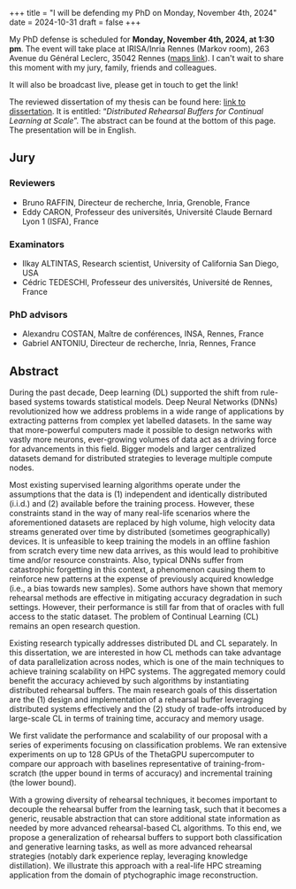 +++
title = "I will be defending my PhD on Monday, November 4th, 2024"
date = 2024-10-31
draft = false
+++

My PhD defense is scheduled for **Monday, November 4th, 2024, at 1:30 pm**. The event will take place at IRISA/Inria Rennes (Markov room), 263 Avenue du Général Leclerc, 35042 Rennes ([maps link](https://www.openstreetmap.org/way/81586498)). I can't wait to share this moment with my jury, family, friends and colleagues.

It will also be broadcast live, please get in touch to get the link!

The reviewed dissertation of my thesis can be found here: [link to dissertation](/papers/phd24.pdf). It is entitled: “_Distributed Rehearsal Buffers for Continual Learning at Scale_”. The abstract can be found at the bottom of this page. The presentation will be in English.

## Jury

### Reviewers

- Bruno RAFFIN, Directeur de recherche, Inria, Grenoble, France
- Eddy CARON, Professeur des universités, Université Claude Bernard Lyon 1 (ISFA), France

### Examinators

- Ilkay ALTINTAS, Research scientist, University of California San Diego, USA
- Cédric TEDESCHI, Professeur des universités, Université de Rennes, France

### PhD advisors

- Alexandru COSTAN, Maître de conférences, INSA, Rennes, France
- Gabriel ANTONIU, Directeur de recherche, Inria, Rennes, France

## Abstract

During the past decade, Deep learning (DL) supported the shift from rule-based systems towards statistical models. Deep Neural Networks (DNNs) revolutionized how we address problems in a wide range of applications by extracting patterns from complex yet labelled datasets. In the same way that more-powerful computers made it possible to design networks with vastly more neurons, ever-growing volumes of data act as a driving force for advancements in this field. Bigger models and larger centralized datasets demand for distributed strategies to leverage multiple compute nodes.

Most existing supervised learning algorithms operate under the assumptions that the data is (1) independent and identically distributed (i.i.d.) and (2) available before the training process. However, these constraints stand in the way of many real-life scenarios where the aforementioned datasets are replaced by high volume, high velocity data streams generated over time by distributed (sometimes geographically) devices. It is unfeasible to keep training the models in an offline fashion from scratch every time new data arrives, as this would lead to prohibitive time and/or resource constraints. Also, typical DNNs suffer from catastrophic forgetting in this context, a phenomenon causing them to reinforce new patterns at the expense of previously acquired knowledge (i.e., a bias towards new samples). Some authors have shown that memory rehearsal methods are effective in mitigating accuracy degradation in such settings. However, their performance is still far from that of oracles with full access to the static dataset. The problem of Continual Learning (CL) remains an open research question.

Existing research typically addresses distributed DL and CL separately. In this dissertation, we are interested in how CL methods can take advantage of data parallelization across nodes, which is one of the main techniques to achieve training scalability on HPC systems. The aggregated memory could benefit the accuracy achieved by such algorithms by instantiating distributed rehearsal buffers. The main research goals of this dissertation are the (1) design and implementation of a rehearsal buffer leveraging distributed systems effectively and the (2) study of trade-offs introduced by large-scale CL in terms of training time, accuracy and memory usage.

We first validate the performance and scalability of our proposal with a series of experiments focusing on classification problems. We ran extensive experiments on up to 128 GPUs of the ThetaGPU supercomputer to compare our approach with baselines representative of training-from-scratch (the upper bound in terms of accuracy) and incremental training (the lower bound).

With a growing diversity of rehearsal techniques, it becomes important to decouple the rehearsal buffer from the learning task, such that it becomes a generic, reusable abstraction that can store additional state information as needed by more advanced rehearsal-based CL algorithms. To this end, we propose a generalization of rehearsal buffers to support both classification and generative learning tasks, as well as more advanced rehearsal strategies (notably dark experience replay, leveraging knowledge distillation). We illustrate this approach with a real-life HPC streaming application from the domain of ptychographic image reconstruction.